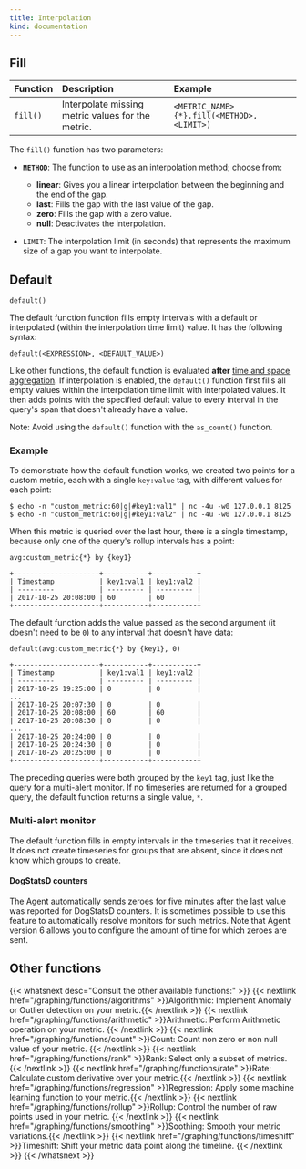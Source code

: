 ```yaml
---
title: Interpolation
kind: documentation
---
```


## Fill

| Function | Description                                       | Example                               |
| :----    | :-------                                          | :---------                            |
| `fill()` | Interpolate missing metric values for the metric. | `<METRIC_NAME>{*}.fill(<METHOD>, <LIMIT>)` |

The `fill()` function has two parameters:

* **`METHOD`**: The function to use as an interpolation method; choose from:
    * **linear**: Gives you a linear interpolation between the beginning and the end of the gap.
    * **last**: Fills the gap with the last value of the gap.
    * **zero**: Fills the gap with a zero value.
    * **null**: Deactivates the interpolation.

* `LIMIT`: The interpolation limit (in seconds) that represents the maximum size of a gap you want to interpolate.

## Default

`default()`

The default function function fills empty intervals with a default or interpolated (within the interpolation time limit) value. It has the following syntax:

```
default(<EXPRESSION>, <DEFAULT_VALUE>)
```

Like other functions, the default function is evaluated **after** [time and space aggregation][5]. If interpolation is enabled, the `default()` function first fills all empty values within the interpolation time limit with interpolated values. 
It then adds points with the specified default value to every interval in the query's span that doesn't already have a value.

Note: Avoid using the `default()` function with the `as_count()` function.

### Example

To demonstrate how the default function works, we created two points for a custom metric, each with a single `key:value` tag, with different values for each point:

```
$ echo -n "custom_metric:60|g|#key1:val1" | nc -4u -w0 127.0.0.1 8125
$ echo -n "custom_metric:60|g|#key1:val2" | nc -4u -w0 127.0.0.1 8125
```

When this metric is queried over the last hour, there is a single timestamp, because only one of the query's rollup intervals has a point:

```
avg:custom_metric{*} by {key1}

+---------------------+-----------+-----------+
| Timestamp           | key1:val1 | key1:val2 |
| ---------           | --------- | --------- |
| 2017-10-25 20:08:00 | 60        | 60        |
+---------------------+-----------+-----------+
```

The default function adds the value passed as the second argument (it doesn't need to be `0`) to any interval that doesn't have data:

```
default(avg:custom_metric{*} by {key1}, 0)

+---------------------+-----------+-----------+
| Timestamp           | key1:val1 | key1:val2 |
| ---------           | --------- | --------- |
| 2017-10-25 19:25:00 | 0         | 0         |
...
| 2017-10-25 20:07:30 | 0         | 0         |
| 2017-10-25 20:08:00 | 60        | 60        |
| 2017-10-25 20:08:30 | 0         | 0         |
...
| 2017-10-25 20:24:00 | 0         | 0         |
| 2017-10-25 20:24:30 | 0         | 0         |
| 2017-10-25 20:25:00 | 0         | 0         |
+---------------------+-----------+-----------+
```

The preceding queries were both grouped by the `key1` tag, just like the query for a multi-alert monitor. If no timeseries are returned for a grouped query, the default function returns a single value, `*`.

### Multi-alert monitor

The default function fills in empty intervals in the timeseries that it receives. It does not create timeseries for groups that are absent, since it does not know which groups to create.

#### DogStatsD counters

The Agent automatically sends zeroes for five minutes after the last value was reported for DogStatsD counters. It is sometimes possible to use this feature to automatically resolve monitors for such metrics. Note that Agent version 6 allows you to configure the amount of time for which zeroes are sent.

## Other functions

{{< whatsnext desc="Consult the other available functions:" >}}
    {{< nextlink href="/graphing/functions/algorithms" >}}Algorithmic: Implement Anomaly or Outlier detection on your metric.{{< /nextlink >}}
    {{< nextlink href="/graphing/functions/arithmetic" >}}Arithmetic: Perform Arithmetic operation on your metric.  {{< /nextlink >}}
    {{< nextlink href="/graphing/functions/count" >}}Count: Count non zero or non null value of your metric. {{< /nextlink >}}
    {{< nextlink href="/graphing/functions/rank" >}}Rank: Select only a subset of metrics. {{< /nextlink >}}
    {{< nextlink href="/graphing/functions/rate" >}}Rate: Calculate custom derivative over your metric.{{< /nextlink >}}
    {{< nextlink href="/graphing/functions/regression" >}}Regression: Apply some machine learning function to your metric.{{< /nextlink >}}
    {{< nextlink href="/graphing/functions/rollup" >}}Rollup: Control the number of raw points used in your metric. {{< /nextlink >}}
    {{< nextlink href="/graphing/functions/smoothing" >}}Soothing: Smooth your metric variations.{{< /nextlink >}}
    {{< nextlink href="/graphing/functions/timeshift" >}}Timeshift: Shift your metric data point along the timeline. {{< /nextlink >}}
{{< /whatsnext >}}

[5]: /getting_started/from_the_query_to_the_graph/#proceed-to-space-aggregation
[6]: /help
